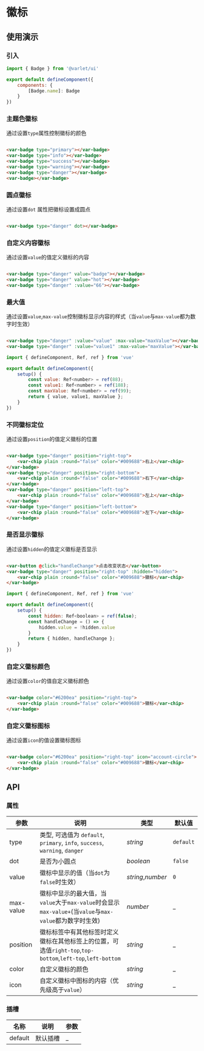 # 徽标

## 使用演示

### 引入

```js
import { Badge } from '@varlet/ui'

export default defineComponent({
	components: {
		[Badge.name]: Badge
	}
})
```

### 主题色徽标

通过设置`type`属性控制徽标的颜色

 ```html

<var-badge type="primary"></var-badge>
<var-badge type="info"></var-badge>
<var-badge type="success"></var-badge>
<var-badge type="warning"></var-badge>
<var-badge type="danger"></var-badge>
<var-badge></var-badge>
```

### 圆点徽标

通过设置`dot` 属性把徽标设置成圆点

```html

<var-badge type="danger" dot></var-badge>
```

### 自定义内容徽标

通过设置`value`的值定义徽标的内容

```html

<var-badge type="danger" value="badge"></var-badge>
<var-badge type="danger" value="hot"></var-badge>
<var-badge type="danger" :value="66"></var-badge>
```

### 最大值

通过设置`value`,`max-value`控制徽标显示内容的样式（当`value`与`max-value`都为数字时生效）

```html

<var-badge type="danger" :value="value" :max-value="maxValue"></var-badge>
<var-badge type="danger" :value="value1" :max-value="maxValue"></var-badge>
```

```js
import { defineComponent, Ref, ref } from 'vue'

export default defineComponent({
	setup() {
		const value: Ref<number> = ref(88);
		const value1: Ref<number> = ref(188);
		const maxValue: Ref<number> = ref(99);
		return { value, value1, maxValue };
	}
})
```

### 不同徽标定位

通过设置`position`的值定义徽标的位置

```html

<var-badge type="danger" position="right-top">
	<var-chip plain :round="false" color="#009688">右上</var-chip>
</var-badge>
<var-badge type="danger" position="right-bottom">
	<var-chip plain :round="false" color="#009688">右下</var-chip>
</var-badge>
<var-badge type="danger" position="left-top">
	<var-chip plain :round="false" color="#009688">左上</var-chip>
</var-badge>
<var-badge type="danger" position="left-bottom">
	<var-chip plain :round="false" color="#009688">左下</var-chip>
</var-badge>
```

### 是否显示徽标

通过设置`hidden`的值定义徽标是否显示

```html

<var-button @click="handleChange">点击改变状态</var-button>
<var-badge type="danger" position="right-top" :hidden="hidden">
	<var-chip plain :round="false" color="#009688">徽标</var-chip>
</var-badge>
```

```js
import { defineComponent, Ref, ref } from 'vue'

export default defineComponent({
	setup() {
		const hidden: Ref<boolean> = ref(false);
		const handleChange = () => {
			hidden.value = !hidden.value
		}
		return { hidden, handleChange };
	}
})
```

### 自定义徽标颜色

通过设置`color`的值自定义徽标颜色

```html

<var-badge color="#6200ea" position="right-top">
	<var-chip plain :round="false" color="#009688">徽标</var-chip>
</var-badge>
```

### 自定义徽标图标

通过设置`icon`的值设置徽标图标

```html

<var-badge color="#6200ea" position="right-top" icon="account-circle">
	<var-chip plain :round="false" color="#009688">徽标</var-chip>
</var-badge>
```

## API

### 属性

|参数 | 说明 | 类型 | 默认值 |
| ---- | ---- | ---- | ---- |
| type | 类型, 可选值为 `default`, `primary`, `info`, `success`, `warning`, `danger` | _string_ | `default` |
| dot | 是否为小圆点 | _boolean_ | `false` |
| value | 徽标中显示的值（当`dot`为`false`时生效）| _string_,_number_ | `0` |
| max-value | 徽标中显示的最大值，当`value`大于`max-value`时会显示`max-value+`(当`value`与`max-value`都为数字时生效)| _number_ | _ |
| position | 徽标标签中有其他标签时定义徽标在其他标签上的位置，可选值`right-top`,`top-bottom`,`left-top`,`left-bottom` | _string_ | _ |
| color | 自定义徽标的颜色 | _string_ | _ |
| icon | 自定义徽标中图标的内容（优先级高于`value`） | _string_ | _ |

### 插槽

| 名称 | 说明 | 参数 |
| ---- | ---- | ----|
| default | 默认插槽 | _ |

